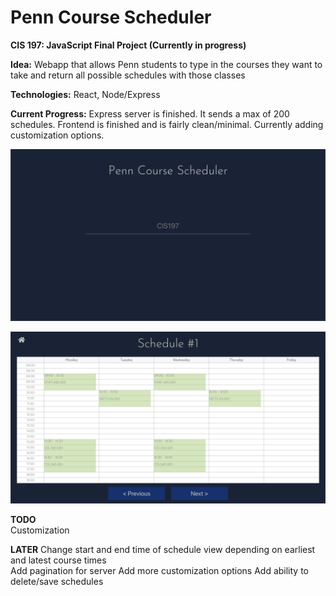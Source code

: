 # Penn Course Scheduler

**CIS 197: JavaScript Final Project (Currently in progress)**

**Idea:** Webapp that allows Penn students to type in the courses they want to take and return all possible schedules with those classes

**Technologies:** React, Node/Express

**Current Progress:** Express server is finished. It sends a max of 200 schedules. Frontend is finished and is fairly clean/minimal. Currently adding customization options.

![Search Screen](/media/home.png)

![Scheduler Screen](/media/schedule.png)

**TODO**  
Customization

**LATER**
Change start and end time of schedule view depending on earliest and latest course times  
Add pagination for server
Add more customization options
Add ability to delete/save schedules
